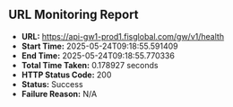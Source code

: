 ## URL Monitoring Report

- **URL:** https://api-gw1-prod1.fisglobal.com/gw/v1/health
- **Start Time:** 2025-05-24T09:18:55.591409
- **End Time:** 2025-05-24T09:18:55.770336
- **Total Time Taken:** 0.178927 seconds
- **HTTP Status Code:** 200
- **Status:** Success
- **Failure Reason:** N/A
